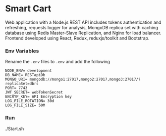 # Smart Cart

Web application with a Node.js REST API includes tokens authentication and refreshing, requests logger for analysis, MongoDB replica set with caching database using Redis Master-Slave Replication, and Nginx for load balancer.
Frontend developed using React, Redux, reduxjs/toolkit and Bootstrap.

### Env Variables

Rename the `.env` files to `.env` and add the following

```
NODE_ENV= development
DB_NAME= RESTapiDb
MONGO_URI= mongodb://mongo1:27017,mongo2:27017,mongo3:27017/?replicaSet=dbrs
PORT= 7743
JWT_SECRET= webTokenSecret
ENCRYP_KEY= API Encryption key
LOG_FILE_ROTATION= 30d
LOG_FILE_SIZE= 50M
```

### Run

./Start.sh
